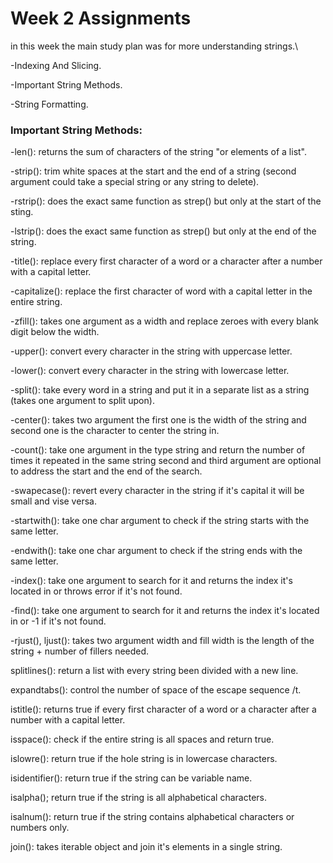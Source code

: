 # Week 2 Assignments
in this week the main study plan was for more understanding  strings.\

-Indexing And Slicing.

-Important String Methods.

-String Formatting.

### Important String Methods:
-len(): returns the sum of characters of the string "or elements of a list".

-strip(): trim white spaces at the start and the end of a string (second argument could take a special string or any string to delete).

-rstrip(): does the exact same function as strep() but only at the start of the sting.

-lstrip(): does the exact same function as strep() but only at the end of the string.

-title(): replace every first character of a word or a character after a number with a capital letter.

-capitalize(): replace the first character of word with a capital letter in the entire string.

-zfill(): takes one argument as a width and replace zeroes with every blank digit below the width.

-upper(): convert every character in the string with uppercase letter.

-lower(): convert every character in the string with lowercase letter.

-split(): take every word in a string and put it in a separate list as a string (takes one argument to split upon).

-center(): takes two argument the first one is the width of the string and second one is the character to center the string in.

-count(): take one argument in the type string and return the number of times it repeated in the same string second and third argument are optional to address the start and the end of the search.

-swapecase(): revert every character in the string if it's capital it will be small and vise versa.

-startwith(): take one char argument to check if the string starts with the same letter.

-endwith(): take one char argument to check if the string ends with the same letter.

-index(): take one argument to search for it and returns the index it's located in or throws error if it's not found.

-find(): take one argument to search for it and returns the index it's located in or -1 if it's not found.

-rjust(), ljust(): takes two argument width and fill width is the length of the string + number of fillers needed.

splitlines(): return a list with every string been divided with a new line.

expandtabs(): control the number of space of the escape sequence /t.

istitle(): returns true if every first character of a word or a character after a number with a capital letter.

isspace(): check if the entire string is all spaces and return true.

islowre(): return true if the hole string is in lowercase characters.

isidentifier(): return true if the string can be variable name.

isalpha(); return true if the string is all alphabetical characters.

isalnum(): return true if the string contains alphabetical characters or numbers only.

join(): takes iterable object and join it's elements in a single string.
